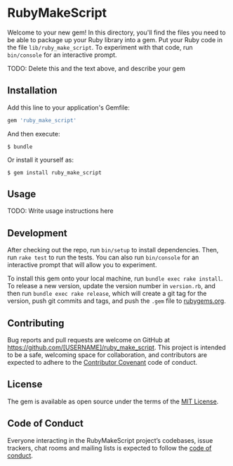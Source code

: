 # RubyMakeScript

Welcome to your new gem! In this directory, you'll find the files you need to be able to package up your Ruby library into a gem. Put your Ruby code in the file `lib/ruby_make_script`. To experiment with that code, run `bin/console` for an interactive prompt.

TODO: Delete this and the text above, and describe your gem

## Installation

Add this line to your application's Gemfile:

```ruby
gem 'ruby_make_script'
```

And then execute:

    $ bundle

Or install it yourself as:

    $ gem install ruby_make_script

## Usage

TODO: Write usage instructions here

## Development

After checking out the repo, run `bin/setup` to install dependencies. Then, run `rake test` to run the tests. You can also run `bin/console` for an interactive prompt that will allow you to experiment.

To install this gem onto your local machine, run `bundle exec rake install`. To release a new version, update the version number in `version.rb`, and then run `bundle exec rake release`, which will create a git tag for the version, push git commits and tags, and push the `.gem` file to [rubygems.org](https://rubygems.org).

## Contributing

Bug reports and pull requests are welcome on GitHub at https://github.com/[USERNAME]/ruby_make_script. This project is intended to be a safe, welcoming space for collaboration, and contributors are expected to adhere to the [Contributor Covenant](http://contributor-covenant.org) code of conduct.

## License

The gem is available as open source under the terms of the [MIT License](https://opensource.org/licenses/MIT).

## Code of Conduct

Everyone interacting in the RubyMakeScript project’s codebases, issue trackers, chat rooms and mailing lists is expected to follow the [code of conduct](https://github.com/[USERNAME]/ruby_make_script/blob/master/CODE_OF_CONDUCT.md).
